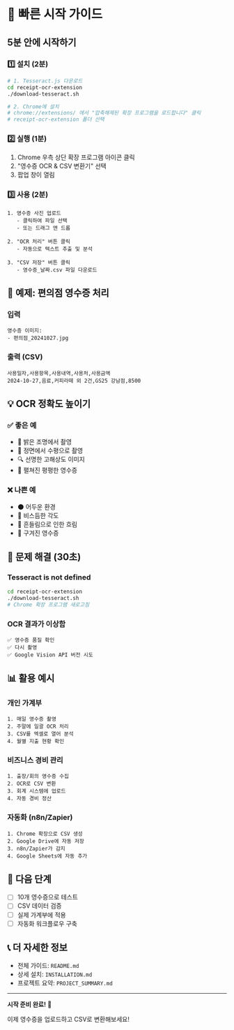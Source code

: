 # 🚀 빠른 시작 가이드

## 5분 안에 시작하기

### 1️⃣ 설치 (2분)

```bash
# 1. Tesseract.js 다운로드
cd receipt-ocr-extension
./download-tesseract.sh

# 2. Chrome에 설치
# chrome://extensions/ 에서 "압축해제된 확장 프로그램을 로드합니다" 클릭
# receipt-ocr-extension 폴더 선택
```

### 2️⃣ 실행 (1분)

1. Chrome 우측 상단 확장 프로그램 아이콘 클릭
2. "영수증 OCR & CSV 변환기" 선택
3. 팝업 창이 열림

### 3️⃣ 사용 (2분)

```
1. 영수증 사진 업로드
   - 클릭하여 파일 선택
   - 또는 드래그 앤 드롭

2. "OCR 처리" 버튼 클릭
   - 자동으로 텍스트 추출 및 분석

3. "CSV 저장" 버튼 클릭
   - 영수증_날짜.csv 파일 다운로드
```

## 📸 예제: 편의점 영수증 처리

### 입력
```
영수증 이미지:
- 편의점_20241027.jpg
```

### 출력 (CSV)
```csv
사용일자,사용항목,사용내역,사용처,사용금액
2024-10-27,음료,커피라떼 외 2건,GS25 강남점,8500
```

## 💡 OCR 정확도 높이기

### ✅ 좋은 예
- 📸 밝은 조명에서 촬영
- 📐 정면에서 수평으로 촬영
- 🔍 선명한 고해상도 이미지
- 📄 펼쳐진 평평한 영수증

### ❌ 나쁜 예
- 🌑 어두운 환경
- 📐 비스듬한 각도
- 📱 흔들림으로 인한 흐림
- 📃 구겨진 영수증

## 🔧 문제 해결 (30초)

### Tesseract is not defined
```bash
cd receipt-ocr-extension
./download-tesseract.sh
# Chrome 확장 프로그램 새로고침
```

### OCR 결과가 이상함
```
✅ 영수증 품질 확인
✅ 다시 촬영
✅ Google Vision API 버전 시도
```

## 📊 활용 예시

### 개인 가계부
```
1. 매일 영수증 촬영
2. 주말에 일괄 OCR 처리
3. CSV를 엑셀로 열어 분석
4. 월별 지출 현황 확인
```

### 비즈니스 경비 관리
```
1. 출장/회의 영수증 수집
2. OCR로 CSV 변환
3. 회계 시스템에 업로드
4. 자동 경비 정산
```

### 자동화 (n8n/Zapier)
```
1. Chrome 확장으로 CSV 생성
2. Google Drive에 자동 저장
3. n8n/Zapier가 감지
4. Google Sheets에 자동 추가
```

## 🎯 다음 단계

- [ ] 10개 영수증으로 테스트
- [ ] CSV 데이터 검증
- [ ] 실제 가계부에 적용
- [ ] 자동화 워크플로우 구축

## 📞 더 자세한 정보

- 전체 가이드: `README.md`
- 상세 설치: `INSTALLATION.md`
- 프로젝트 요약: `PROJECT_SUMMARY.md`

---

**시작 준비 완료!** 🎉

이제 영수증을 업로드하고 CSV로 변환해보세요!
